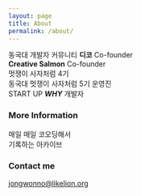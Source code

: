 ```yaml
---
layout: page
title: About
permalink: /about/
---
```

동국대 개발자 커뮤니티 **디코** Co-founder<br>
**Creative Salmon** Co-founder<br>
멋쟁이 사자처럼 4기<br>
동국대 멋쟁이 사자처럼 5기 운영진<br>
START UP ***WHY*** 개발자

### More Information

매일 매일 코오딩해서<br>
기록하는 아카이브

### Contact me

[jongwonno@likelion.org](mailto:jongwonno@likelion.org)
